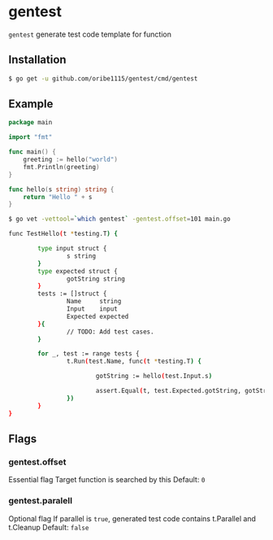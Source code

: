 # gentest

`gentest` generate test code template for function

## Installation

```sh
$ go get -u github.com/oribe1115/gentest/cmd/gentest
```

## Example

```go
package main

import "fmt"

func main() {
	greeting := hello("world")
	fmt.Println(greeting)
}

func hello(s string) string {
	return "Hello " + s
}
```

```sh
$ go vet -vettool=`which gentest` -gentest.offset=101 main.go

func TestHello(t *testing.T) {

        type input struct {
                s string
        }
        type expected struct {
                gotString string
        }
        tests := []struct {
                Name     string
                Input    input
                Expected expected
        }{
                // TODO: Add test cases.
        }

        for _, test := range tests {
                t.Run(test.Name, func(t *testing.T) {

                        gotString := hello(test.Input.s)

                        assert.Equal(t, test.Expected.gotString, gotString)
                })
        }
}
```

## Flags

### gentest.offset
Essential flag
Target function is searched by this
Default: `0`

### gentest.paralell
Optional flag
If parallel is `true`, generated test code contains t.Parallel and t.Cleanup
Default: `false`
